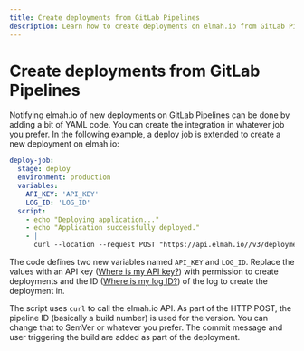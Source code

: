 ```yaml
---
title: Create deployments from GitLab Pipelines
description: Learn how to create deployments on elmah.io from GitLab Pipelines. Get the perfect overview of your deployments in one place.
---
```


# Create deployments from GitLab Pipelines

Notifying elmah.io of new deployments on GitLab Pipelines can be done by adding a bit of YAML code. You can create the integration in whatever job you prefer. In the following example, a deploy job is extended to create a new deployment on elmah.io:

```yml
deploy-job:
  stage: deploy
  environment: production
  variables:
    API_KEY: 'API_KEY'
    LOG_ID: 'LOG_ID'
  script:
    - echo "Deploying application..."
    - echo "Application successfully deployed."
    - |
      curl --location --request POST "https://api.elmah.io//v3/deployments?api_key=$API_KEY" --header 'Content-Type: application/x-www-form-urlencoded' --data "version=$CI_PIPELINE_ID&description=$CI_COMMIT_MESSAGE&userName=$GITLAB_USER_NAME&userEmail=$GITLAB_USER_EMAIL&logId=$LOG_ID"
```

The code defines two new variables named `API_KEY` and `LOG_ID`. Replace the values with an API key ([Where is my API key?](where-is-my-api-key.md)) with permission to create deployments and the ID ([Where is my log ID?](where-is-my-log-id.md)) of the log to create the deployment in.

The script uses `curl` to call the elmah.io API. As part of the HTTP POST, the pipeline ID (basically a build number) is used for the version. You can change that to SemVer or whatever you prefer. The commit message and user triggering the build are added as part of the deployment.